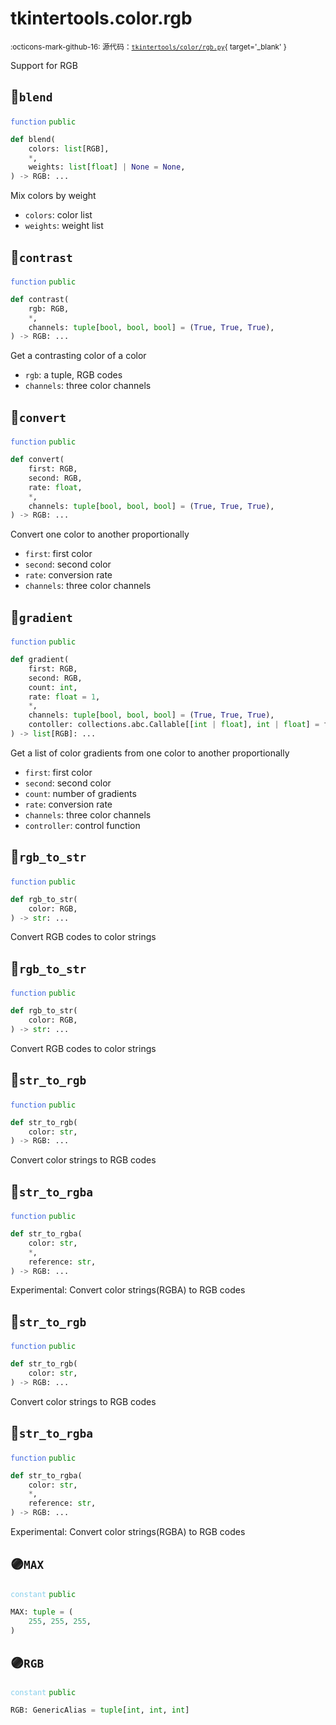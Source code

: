 # tkintertools.color.rgb

<small>:octicons-mark-github-16: 源代码：[`tkintertools/color/rgb.py`](https://github.com/Xiaokang2022/tkintertools/blob/3.0.0rc5/tkintertools/color/rgb.py){ target='_blank' }</small>

Support for RGB

## 🔵`blend`


<code style='color: royalblue;'>function</code> <code style='color: green;'>public</code>

```python
def blend(
    colors: list[RGB],
    *,
    weights: list[float] | None = None,
) -> RGB: ...
```
Mix colors by weight

* `colors`: color list
* `weights`: weight list


## 🔵`contrast`


<code style='color: royalblue;'>function</code> <code style='color: green;'>public</code>

```python
def contrast(
    rgb: RGB,
    *,
    channels: tuple[bool, bool, bool] = (True, True, True),
) -> RGB: ...
```
Get a contrasting color of a color

* `rgb`: a tuple, RGB codes
* `channels`: three color channels


## 🔵`convert`


<code style='color: royalblue;'>function</code> <code style='color: green;'>public</code>

```python
def convert(
    first: RGB,
    second: RGB,
    rate: float,
    *,
    channels: tuple[bool, bool, bool] = (True, True, True),
) -> RGB: ...
```
Convert one color to another proportionally

* `first`: first color
* `second`: second color
* `rate`: conversion rate
* `channels`: three color channels


## 🔵`gradient`


<code style='color: royalblue;'>function</code> <code style='color: green;'>public</code>

```python
def gradient(
    first: RGB,
    second: RGB,
    count: int,
    rate: float = 1,
    *,
    channels: tuple[bool, bool, bool] = (True, True, True),
    contoller: collections.abc.Callable[[int | float], int | float] = flat,
) -> list[RGB]: ...
```
Get a list of color gradients from one color to another proportionally

* `first`: first color
* `second`: second color
* `count`: number of gradients
* `rate`: conversion rate
* `channels`: three color channels
* `controller`: control function


## 🔵`rgb_to_str`


<code style='color: royalblue;'>function</code> <code style='color: green;'>public</code>

```python
def rgb_to_str(
    color: RGB,
) -> str: ...
```
Convert RGB codes to color strings

## 🔵`rgb_to_str`


<code style='color: royalblue;'>function</code> <code style='color: green;'>public</code>

```python
def rgb_to_str(
    color: RGB,
) -> str: ...
```
Convert RGB codes to color strings

## 🔵`str_to_rgb`


<code style='color: royalblue;'>function</code> <code style='color: green;'>public</code>

```python
def str_to_rgb(
    color: str,
) -> RGB: ...
```
Convert color strings to RGB codes

## 🔵`str_to_rgba`


<code style='color: royalblue;'>function</code> <code style='color: green;'>public</code>

```python
def str_to_rgba(
    color: str,
    *,
    reference: str,
) -> RGB: ...
```
Experimental: Convert color strings(RGBA) to RGB codes

## 🔵`str_to_rgb`


<code style='color: royalblue;'>function</code> <code style='color: green;'>public</code>

```python
def str_to_rgb(
    color: str,
) -> RGB: ...
```
Convert color strings to RGB codes

## 🔵`str_to_rgba`


<code style='color: royalblue;'>function</code> <code style='color: green;'>public</code>

```python
def str_to_rgba(
    color: str,
    *,
    reference: str,
) -> RGB: ...
```
Experimental: Convert color strings(RGBA) to RGB codes

## 🟣`MAX`


<code style='color: skyblue;'>constant</code> <code style='color: green;'>public</code>

```python linenums="0"
MAX: tuple = (
    255, 255, 255,
)
```


## 🟣`RGB`


<code style='color: skyblue;'>constant</code> <code style='color: green;'>public</code>

```python linenums="0"
RGB: GenericAlias = tuple[int, int, int]
```


